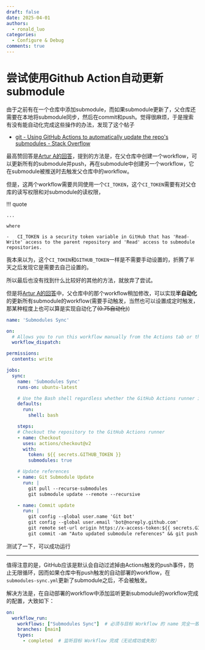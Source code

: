 ```yaml
---
draft: false
date: 2025-04-01
authors:
  - ronald_luo
categories:
  - Configure & Debug
comments: true 
---
```


# 尝试使用Github Action自动更新submodule

由于之前有在一个仓库中添加submodule，而如果submodule更新了，父仓库还需要在本地将submodule同步，然后在commit和push。觉得很麻烦，于是搜索有没有能自动化完成这些操作的办法，发现了这个帖子

-   [git - Using GitHub Actions to automatically update the repo's submodules - Stack Overflow](https://stackoverflow.com/questions/64407333/using-github-actions-to-automatically-update-the-repos-submodules)

最高赞回答是[Artur A的回答](https://stackoverflow.com/a/67059629)，提到的方法是，在父仓库中创建一个workflow，可以更新所有的submodule并push，再在submodule中创建另一个workflow，它在submodule被推送时去触发父仓库中的workflow。

<!-- more -->

但是，这两个workflow需要共同使用一个`CI_TOKEN`，这个`CI_TOKEN`需要有对父仓库的读写权限和对submodule的读权限，

!!! quote

    ...
    
    where
    
    -   CI_TOKEN is a security token variable in GitHub that has 'Read-Write' access to the parent repository and 'Read' access to submodule repositories.

我本来以为，这个`CI_TOKEN`和`GITHUB_TOKEN`一样是不需要手动设置的，折腾了半天之后发现它是需要去自己设置的。

所以最后也没有找到什么比较好的其他的方法，就放弃了尝试。

但是将[Artur A的回答](https://stackoverflow.com/a/67059629)中，父仓库中的那个workflow稍加修改，可以实现**半自动化**的更新所有submodule的workflow(需要手动触发，当然也可以设置成定时触发，那某种程度上也可以算是实现自动化了<del>(0.75自动化)</del>)

```yaml title="submodules-sync.yml" linenums="1" hl_lines="7 8 25"
name: 'Submodules Sync'

on:
  # Allows you to run this workflow manually from the Actions tab or through HTTP API
  workflow_dispatch:

permissions:
  contents: write

jobs:
  sync:
    name: 'Submodules Sync'
    runs-on: ubuntu-latest

    # Use the Bash shell regardless whether the GitHub Actions runner is ubuntu-latest, macos-latest, or windows-latest
    defaults:
      run:
        shell: bash

    steps:
    # Checkout the repository to the GitHub Actions runner
    - name: Checkout
      uses: actions/checkout@v2
      with:
        token: ${{ secrets.GITHUB_TOKEN }}
        submodules: true

    # Update references
    - name: Git Submodule Update
      run: |
        git pull --recurse-submodules
        git submodule update --remote --recursive

    - name: Commit update
      run: |
        git config --global user.name 'Git bot'
        git config --global user.email 'bot@noreply.github.com'
        git remote set-url origin https://x-access-token:${{ secrets.GITHUB_TOKEN }}@github.com/${{ github.repository }}
        git commit -am "Auto updated submodule references" && git push || echo "No changes to commit"
```

测试了一下，可以成功运行

---

值得注意的是，GitHub应该是默认会自动过滤掉由Actions触发的push事件，防止无限循环，因而如果仓库中有push触发的自动部署的workflow，在`submodules-sync.yml`更新了submodule之后，不会被触发。

解决方法是，在自动部署的workflow中添加监听更新submodule的workflow完成的配置，大致如下：

```yaml
on:
  workflow_run:
    workflows: ["Submodules Sync"]  # 必须与目标 Workflow 的 name 完全一致
    branches: [main]
    types:
      - completed  # 监听目标 Workflow 完成（无论成功或失败）
```

